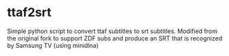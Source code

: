ttaf2srt
========

Simple python script to convert ttaf subtitles to srt subtitles. 
Modified from the original fork to support ZDF subs and produce an SRT that is recognized by Samsung TV (using minidlna)
